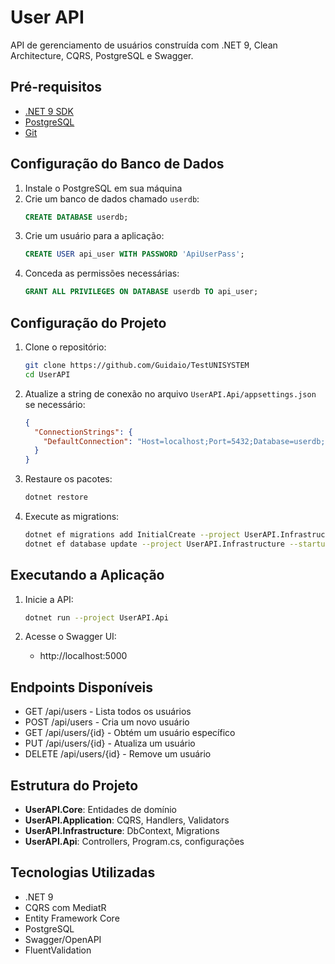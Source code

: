# User API

API de gerenciamento de usuários construída com .NET 9, Clean Architecture, CQRS, PostgreSQL e Swagger.

## Pré-requisitos

- [.NET 9 SDK](https://dotnet.microsoft.com/download/dotnet/9.0)
- [PostgreSQL](https://www.postgresql.org/download/)
- [Git](https://git-scm.com/downloads)

## Configuração do Banco de Dados

1. Instale o PostgreSQL em sua máquina
2. Crie um banco de dados chamado `userdb`:
   ```sql
   CREATE DATABASE userdb;
   ```
3. Crie um usuário para a aplicação:
   ```sql
   CREATE USER api_user WITH PASSWORD 'ApiUserPass';
   ```
4. Conceda as permissões necessárias:
   ```sql
   GRANT ALL PRIVILEGES ON DATABASE userdb TO api_user;
   ```

## Configuração do Projeto

1. Clone o repositório:
   ```bash
   git clone https://github.com/Guidaio/TestUNISYSTEM
   cd UserAPI
   ```

2. Atualize a string de conexão no arquivo `UserAPI.Api/appsettings.json` se necessário:
   ```json
   {
     "ConnectionStrings": {
       "DefaultConnection": "Host=localhost;Port=5432;Database=userdb;Username=api_user;Password=ApiUserPass;Pooling=true;Trust Server Certificate=true"
     }
   }
   ```

3. Restaure os pacotes:
   ```bash
   dotnet restore
   ```

4. Execute as migrations:
   ```bash
   dotnet ef migrations add InitialCreate --project UserAPI.Infrastructure --startup-project UserAPI.Api
   dotnet ef database update --project UserAPI.Infrastructure --startup-project UserAPI.Api
   ```

## Executando a Aplicação

1. Inicie a API:
   ```bash
   dotnet run --project UserAPI.Api
   ```

2. Acesse o Swagger UI:
   - http://localhost:5000

## Endpoints Disponíveis

- GET /api/users - Lista todos os usuários
- POST /api/users - Cria um novo usuário
- GET /api/users/{id} - Obtém um usuário específico
- PUT /api/users/{id} - Atualiza um usuário
- DELETE /api/users/{id} - Remove um usuário

## Estrutura do Projeto

- **UserAPI.Core**: Entidades de domínio
- **UserAPI.Application**: CQRS, Handlers, Validators
- **UserAPI.Infrastructure**: DbContext, Migrations
- **UserAPI.Api**: Controllers, Program.cs, configurações

## Tecnologias Utilizadas

- .NET 9
- CQRS com MediatR
- Entity Framework Core
- PostgreSQL
- Swagger/OpenAPI
- FluentValidation 